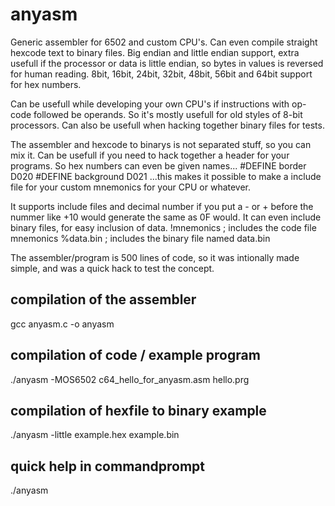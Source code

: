 # anyasm
Generic assembler for 6502 and custom CPU's. Can even compile straight hexcode text to binary files.
Big endian and little endian support, extra usefull if the processor or data is little endian, so bytes in values is reversed for human reading.
8bit, 16bit, 24bit, 32bit, 48bit, 56bit and 64bit support for hex numbers.

Can be usefull while developing your own CPU's if instructions with op-code followed be operands. So it's mostly usefull for old styles of 8-bit processors.
Can also be usefull when hacking together binary files for tests.

The assembler and hexcode to binarys is not separated stuff, so you can mix it. Can be usefull if you need to hack together a header for your programs.
So hex numbers can even be given names...
#DEFINE border D020
#DEFINE background D021
...this makes it possible to make a include file for your custom mnemonics for your CPU or whatever.

It supports include files and decimal number if you put a - or + before the nummer like +10 would generate the same as 0F would.
It can even include binary files, for easy inclusion of data.
!mnemonics ; includes the code file mnemonics
%data.bin ; includes the binary file named data.bin

The assembler/program is 500 lines of code, so it was intionally made simple, and was a quick hack to test the concept.

## compilation of the assembler
gcc anyasm.c -o anyasm

## compilation of code / example program
./anyasm -MOS6502 c64_hello_for_anyasm.asm hello.prg

## compilation of hexfile to binary example
./anyasm -little example.hex example.bin

## quick help in commandprompt
./anyasm


